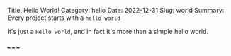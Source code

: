 Title: Hello World!
Category: hello
Date: 2022-12-31
Slug: world
Summary: Every project starts with a `hello world`

It's just a `Hello world`, and in fact it's more than a simple hello world.

[_]({static}/CNAME)
[_]({static}/clinical-nlp-symposium-2023/)
[_]({static}/image/)